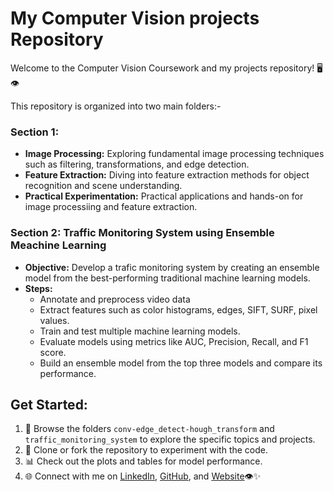 # My Computer Vision projects Repository

Welcome to the Computer Vision Coursework and my projects repository! 🖥️👁️

This repository is organized into two main folders:-

### Section 1: 

- **Image Processing:** Exploring fundamental image processing techniques such as filtering, transformations, and edge detection.
- **Feature Extraction:** Diving into feature extraction methods for object recognition and scene understanding.
- **Practical Experimentation:** Practical applications and hands-on for image processiing and feature extraction.


### Section 2: Traffic Monitoring System using Ensemble Meachine Learning
- **Objective:** Develop a trafic monitoring system by creating an ensemble model from the best-performing traditional machine learning models.
- **Steps:**
  - Annotate and preprocess video data
  - Extract features such as color histograms, edges, SIFT, SURF, pixel values.
  - Train and test multiple machine learning models.
  - Evaluate models using metrics like AUC, Precision, Recall, and F1 score.
  - Build an ensemble model from the top three models and compare its performance.

## Get Started:
1. 📂 Browse the folders `conv-edge_detect-hough_transform` and `traffic_monitoring_system` to explore the specific topics and projects.
2. 🚀 Clone or fork the repository to experiment with the code.
3. 📊 Check out the plots and tables for model performance.
4. 🌐 Connect with me on [LinkedIn](https://www.linkedin.com/in/africanobyamugisha), [GitHub](https://github.com/africanobyamugisha), and [Website](https://africanobyamugisha.netlify.app/)👁️✨
